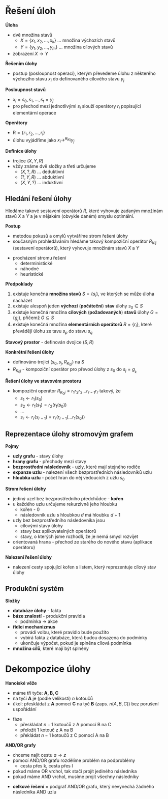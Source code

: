 # Řešení úloh

**Úloha**
- dvě množina stavů
	- $X = \{x_{1}, x_{2}, \dots, x_{k}\}$ ... množina výchozích stavů
	- $Y = \{y_{1}, y_{2}, \dots, y_{m}\}$ ... množina cílových stavů
- zobrazení $X \to Y$

**Řešením úlohy**
- postup (posloupnost operací), kterým převedeme úlohu z některého výchozího stavu $x_{i}$ do definovaného cílového stavu $y_{j}$

**Posloupnost stavů**
- $x_{i} = s_{0}, s_{1}, \dots, s_{t} = y_{j}$
- pro přechod mezi jednotlivými $s_{i}$ slouží operátory $r_{i}$ popisující elementární operace

**Operátory**
- $\text{R} = \{r_{1}, r_{2}, \dots, r_{l}\}$
- úlohu vyjádříme jako $x_{i} \to^{R_{Kij}} y_{j}$

**Definice úlohy**
- trojice $(X, Y, R)$
- vždy známe dvě složky a třetí určujeme
	- $(X, ?, R)$ ... deduktivní
	- $(?, Y, R)$ ... abduktivní
	- $(X, Y, ?)$ ... induktivní

## Hledání řešení úlohy

Hledáme takové sestavení operátorů $R$, které vyhovuje zadaným množinám stavů $X$ a $Y$ a je v nějakém (obvykle daném) smyslu optimální.

**Postup**
- metodou pokusů a omylů vytváříme strom řešení úlohy
- současným prohledáváním hledáme takový kompoziční operátor $R_{Kij}$ (sestavení operátorů), který vyhovuje množinám stavů $X$ a $Y$
+ procházení stromu řešení
	- deterministické
	- náhodné
	- heuristické

**Předpoklady**
1. existuje konečná **množina stavů** $S = \{s_{i}\}$, ve kterých se může úloha nacházet
2. existuje alespoň jeden **výchozí** (**počáteční**) **stav** úlohy $s_{0} \in S$
3. existuje konečná množina **cílových** (**požadovaných**) **stavů** úlohy $G = \{g_{j}\}$, přičemž $G \subseteq S$
4. existuje konečná množina **elementárních operátorů** $R = \{r_{l}\}$, které převádějí úlohu ze tavu $s_{p}$ do stavu $s_{q}$

**Stavový prostor** - definován dvojice $(S, R)$

**Konkrétní řešení úlohy**
- definováno trojicí $(s_{0}, s_{j}, R_{K_{0}j})$ na $S$
- $R_{K_{0}j}$ - kompoziční operátor pro převod úlohy z $s_{0}$ do $s_{j} = g_{_{k}}$

**Řešení úlohy ve stavovém prostoru**
- kompoziční operátor $R_{K_{0}j} = r_{1}r_{2}r_{3}\dots r_{r-1}r_{r}$ takový, že
	- $s_{1} \leftarrow r_{1} (s_{0})$
	- $s_{2} \leftarrow r_{1} (s_{1}) = r_{2}(r_{1}(s_{0}))$
	- ...
	- $s_{r} \leftarrow r_{r} (s_{r-1}) = r_{r}(r_{r-1}(\dots r_{1}(s_{0}))$

## Reprezentace úlohy stromovým grafem

**Pojmy**
- **uzly grafu** - stavy úlohy
- **hrany grafu** - přechody mezi stavy
- **bezprostřední následovník** - uzly, které mají stejného rodiče
- **expanze uzlu** - nalezení všech bezprostředních následovníků uzlu
- **hloubka uzlu** - počet hran do něj vedoucích z uzlu $s_{0}$

**Strom řešení úlohy**
- jediný uzel bez bezprostředního předchůdce - **kořen**
- u každého uzlu určujeme rekurzivně jeho hloubku
	- kořen - 0
	- následovník uzlu s hloubkou $d$ má hloubku $d+1$
- uzly bez bezprostředního následovníka jsou
	- cílovými stavy úlohy
	- stavy bez aplikovatelných operátorů
	- stavy, o kterých jsme rozhodli, že je nemá smysl rozvíjet
- orientovaná hrana - přechod ze starého do nového stavu (aplikace operátoru)

**Nalezení řešení úlohy**
- nalezení cesty spojující kořen s listem, který reprezentuje cílový stav úlohy

## Produkční systém

**Složky**
- **databáze úlohy** - fakta
- **báze znalostí** - produkční pravidla
	- podmínka -> akce
- **řídíci mechanizmus**
	- provádí volbu, které pravidlo bude použito
	- vybírá fakta z databáze, která budou dosazena do podmínky
	- ukončuje výpočet, pokud je splněna cílová podmínka
- **množina cílů**, které mají být splněny

# Dekompozice úlohy

**Hanoiské věže**
- máme tři tyče: **A, B, C**
- na tyči **A** je (podle velikosti) $n$ kotoučů
- úkol: přeskládat z **A** pomocí **C** na tyč **B** (zaps. $n(A, B, C)$) bez porušení uspořádání
+ fáze
	+ přeskládat $n-1$ kotoučů z A pomocí B na C
	+ přeložit 1 kotouč z A na B
	+ překládat $n-1$ kotoučů z C pomocí A na B

**AND/OR grafy**
- chceme najít cestu $a \to z$
- pomocí AND/OR grafu rozdělíme problém na podproblémy
	- cesta přes k, cesta přes l
- pokud máme OR vrchol, tak stačí projít jediného následníka
- pokud máme AND vrchol, musíme projít všechny následníky
+ **celkové řešení** = podgraf AND/OR grafu, který nevynechá žádného následníka AND uzlu
